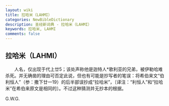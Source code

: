 ```yaml
---
layout: wiki
title: 拉哈米（LAHMI）
categories: NewBibleDictionary
description: 圣经新词典 - 拉哈米（LAHMI）
keywords: 拉哈米, LAHMI
comments: false
---
```


## 拉哈米（LAHMI）

　　人名，仅出现于代上廿5；该处声称他是迦特人*歌利亚的兄弟，被伊勒哈难杀死。并无确凿的理由可否定此说，但也有可能是抄写者的笔误：将希伯来文“伯利恒人”（参：撒下廿一19）的后半部误抄成“拉哈米”，〔译注：“利恒人”和“拉哈米”在希伯来原文是相同的〕。不过这种猜测并无抄本的根据。

G.W.G.








